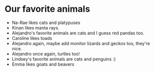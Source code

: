 # Our favorite animals

- Na-Rae likes cats and platypuses
- Kinan likes manta rays. 
- Alejandro's favorite animals are cats and I guess red pandas too.
- Caroline likes toads
- Alejandro again, maybe add monitor lizards and geckos too, they're nice.
- Alejandro once again, turtles too!
- Lindsey's favorite animals are cats and penguins :) 
- Emma likes goats and beavers
